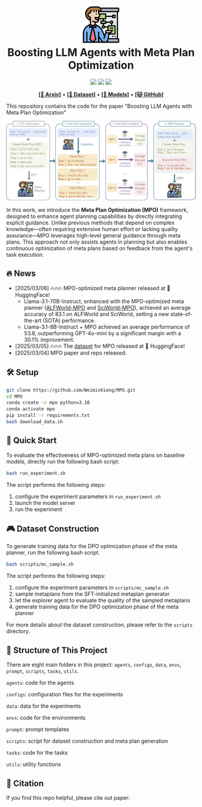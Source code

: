 <h1 align="center">
<img src="assets/planner.png" width="100" alt="rho-logo" />
<br>
Boosting LLM Agents with Meta Plan Optimization
</h1>

<div align="center">

![](https://img.shields.io/badge/Paper-arXiv-red)
![](https://img.shields.io/badge/Model-Released-blue)
![](https://img.shields.io/badge/Code%20License-Apache%202.0-green)

</div>

<p align="center">
  <a href=""><b>[📜 Arxiv]</b></a> •
  <a href="https://huggingface.co/datasets/xwm/Meta_Plan_Optimization"><b>[🤗 Dataset]</b></a> •
  <a href="https://huggingface.co/xwm/ALFWorld-MPO"><b>[🤗 Models]</b></a> •
  <a href="https://github.com/WeiminXiong/MPO"><b>[🐱 GitHub]</b></a>
</p>

This repository contains the code for the paper "Boosting LLM Agents with Meta Plan Optimization"

<p align="center">
<img src=assets/main.png width=700/>
</p>

In this work, we introduce the **Meta Plan Optimization (MPO)** framework, designed to enhance agent planning capabilities by directly integrating explicit guidance. Unlike previous methods that depend on complex knowledge—often requiring extensive human effort or lacking quality assurance—MPO leverages high-level general guidance through meta plans. This approach not only assists agents in planning but also enables continuous optimization of meta plans based on feedback from the agent's task execution.  


## 🔥 News

- [2025/03/06] 🔥🔥🔥 MPO-optimized meta planner released at 🤗 HuggingFace! 
    - Llama-3.1-70B-Instruct, enhanced with the MPO-optimized meta planner ([ALFWorld-MPO](https://huggingface.co/xwm/ALFWorld-MPO) and [SciWorld-MPO](https://huggingface.co/xwm/SciWorld-MPO)), achieved an average accuracy of 83.1 on ALFWorld and SciWorld, setting a new state-of-the-art (SOTA) performance.
    - Llama-3.1-8B-Instruct + MPO achieved an average performance of 53.6, outperforming GPT-4o-mini by a significant margin with a 30.1% improvement.
- [2025/03/05] 🔥🔥🔥 The [dataset](https://huggingface.co/datasets/xwm/Meta_Plan_Optimization) for MPO released at 🤗 HuggingFace! 
- [2025/03/04] MPO paper and repo released.


## 🛠️ Setup

```bash
git clone https://github.com/WeiminXiong/MPO.git
cd MPO
conda create -n mpo python=3.10
conda activate mpo
pip install -r requirements.txt
bash download_data.sh
```

## 🚀 Quick Start
To evaluate the effectiveness of MPO-optimized meta plans on baseline models, directly run the following bash script:
```bash
bash run_experiment.sh
```
The script performs the following steps:

1. configure the experiment parameters in `run_experiment.sh`
2. launch the model server
3. run the experiment

## 🎮 Dataset Construction
To generate training data for the DPO optimization phase of the meta planner, run the following bash script.
```bash
bash scripts/mc_sample.sh
```
The script performs the following steps:
1. configure the experiment parameters in `scripts/mc_sample.sh`
2. sample metaplans from the SFT-initialized metaplan generator
3. let the explorer agent to evaluate the quality of the sampled metaplans
4. generate training data for the DPO optimization phase of the meta planner

For more details about the dataset construction, please refer to the `scripts` directory.

## 🧩 Structure of This Project
There are eight main folders in this project: `agents`, `configs`, `data`, `envs`, `prompt`, `scripts`, `tasks`, `utils`.

`agents`: code for the agents

`configs`: configuration files for the experiments

`data`: data for the experiments

`envs`: code for the environments

`prompt`: prompt templates

`scripts`: script for dataset construction and meta plan generation

`tasks`: code for the tasks

`utils`: utility functions

## 📖 Citation

If you find this repo helpful, please cite out paper:

```
```